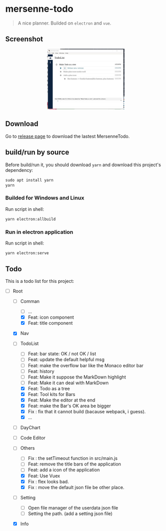 # mersenne-todo

> A nice planner. Builded on `electron` and `vue`.

## Screenshot

<p align="center"><img
  src="./screenshot/mersenne-todo.png"
  width="48%"
></div>

## Download

Go to [release page](https://github.com/PeterlitsZo/MersenneTodo/releases)
to download the lastest MersenneTodo.

## build/run by source

Before build/run it, you should download `yarn` and download this project's
dependency:

``` shell
sudo apt install yarn
yarn
```

### Builded for Windows and Linux

Run script in shell:

``` shell
yarn electron:allbuild
```

### Run in electron application

Run script in shell:

``` shell
yarn electron:serve
```

## Todo

This is a todo list for this project:

- [ ] Root
  - [ ] Comman
    - [ ] ...
    - [x] Feat: icon component
    - [x] Feat: title component
  - [x] Nav
  - [ ] TodoList
    - [ ] Feat: bar state: OK / not OK / list
    - [ ] Feat: update the default helpful msg
    - [ ] Feat: make the overflow bar like the Monaco editor bar
    - [ ] Feat: history
    - [ ] Feat: Make it suppose the MarkDown highlight
    - [ ] Feat: Make it can deal with MarkDown
    - [x] Feat: Todo as a tree
    - [x] Feat: Tool kits for Bars
    - [x] Feat: Make the editor at the end
    - [x] Feat: make the Bar's OK area be bigger
    - [x] Fix : fix that it cannot build (bacause webpack, i guess).
    - [x] ...
  - [ ] DayChart
  - [ ] Code Editor
  - [ ] Others
    - [ ] Fix : the setTimeout function in src/main.js
    - [ ] Feat: remove the title bars of the application
    - [ ] Feat: add a icon of the application
    - [x] Feat: Use Vuex
    - [x] Fix : flex looks bad.
    - [x] Fix : move the default json file be other place.
  - [ ] Setting
    - [ ] Open file manager of the userdata json file
    - [ ] Setting the path. (add a setting json file)
  - [x] Info

